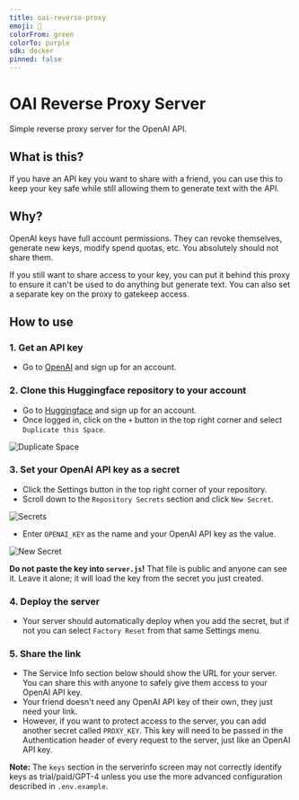 ```yaml
---
title: oai-reverse-proxy
emoji: 🔁
colorFrom: green
colorTo: purple
sdk: docker
pinned: false
---
```

<!-- -->
# OAI Reverse Proxy Server

Simple reverse proxy server for the OpenAI API.

## What is this?
If you have an API key you want to share with a friend, you can use this to keep your key safe while still allowing them to generate text with the API.

## Why?
OpenAI keys have full account permissions. They can revoke themselves, generate new keys, modify spend quotas, etc. You absolutely should not share them.

If you still want to share access to your key, you can put it behind this proxy to ensure it can't be used to do anything but generate text.  You can also set a separate key on the proxy to gatekeep access.

## How to use

### 1. Get an API key
- Go to [OpenAI](https://openai.com/) and sign up for an account.

### 2. Clone this Huggingface repository to your account
- Go to [Huggingface](https://huggingface.co/) and sign up for an account.
- Once logged in, click on the `+` button in the top right corner and select `Duplicate this Space`.

![Duplicate Space](https://files.catbox.moe/3n6ubn.png)

### 3. Set your OpenAI API key as a secret
- Click the Settings button in the top right corner of your repository.
- Scroll down to the `Repository Secrets` section and click `New Secret`.

![Secrets](https://files.catbox.moe/irrp2p.png)

- Enter `OPENAI_KEY` as the name and your OpenAI API key as the value.

![New Secret](https://files.catbox.moe/ka6s1a.png)

**Do not paste the key into `server.js`!** That file is public and anyone can see it. Leave it alone; it will load the key from the secret you just created.

### 4. Deploy the server
- Your server should automatically deploy when you add the secret, but if not you can select `Factory Reset` from that same Settings menu.

### 5. Share the link
- The Service Info section below should show the URL for your server. You can share this with anyone to safely give them access to your OpenAI API key.
- Your friend doesn't need any OpenAI API key of their own, they just need your link.
- However, if you want to protect access to the server, you can add another secret called `PROXY_KEY`.  This key will need to be passed in the Authentication header of every request to the server, just like an OpenAI API key.

**Note:** The `keys` section in the serverinfo screen may not correctly identify keys as trial/paid/GPT-4 unless you use the more advanced configuration described in `.env.example`.
